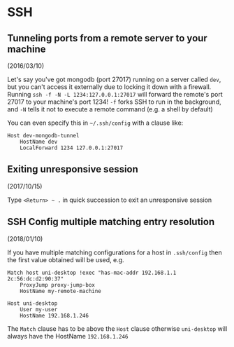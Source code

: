 # SSH

## Tunneling ports from a remote server to your machine
(2016/03/10)

Let's say you've got mongodb (port 27017) running on a server called `dev`, but
you can't access it externally due to locking it down with a firewall. Running
`ssh -f -N -L 1234:127.0.0.1:27017` will forward the remote's port 27017 to your
machine's port 1234! `-f` forks SSH to run in the background, and `-N` tells it
not to execute a remote command (e.g. a shell by default)

You can even specify this in `~/.ssh/config` with a clause like:

```
Host dev-mongodb-tunnel
    HostName dev
    LocalForward 1234 127.0.0.1:27017
```

## Exiting unresponsive session
(2017/10/15)

Type `<Return> ~ .` in quick succession to exit an unresponsive session

## SSH Config multiple matching entry resolution
(2018/01/10)

If you have multiple matching configurations for a host in `.ssh/config` then
the first value obtained will be used, e.g.

```
Match host uni-desktop !exec "has-mac-addr 192.168.1.1 2c:56:dc:d2:90:37"
    ProxyJump proxy-jump-box
    HostName my-remote-machine

Host uni-desktop
    User my-user
    HostName 192.168.1.246
```

The `Match` clause has to be above the `Host` clause otherwise `uni-desktop`
will always have the HostName `192.168.1.246`
